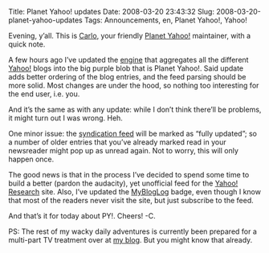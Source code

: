 Title: Planet Yahoo! updates
Date: 2008-03-20 23:43:32
Slug: 2008-03-20-planet-yahoo-updates
Tags: Announcements, en, Planet Yahoo!, Yahoo!


Evening, y’all. This is [Carlo][1], your friendly [Planet Yahoo!][2]
maintainer, with a quick note.

A few hours ago I’ve updated the [engine][3] that aggregates all the different
[Yahoo!][4] blogs into the big purple blob that is Planet Yahoo!. Said update
adds better ordering of the blog entries, and the feed parsing should be more
solid. Most changes are under the hood, so nothing too interesting for the end
user, i.e. you.

And it’s the same as with any update: while I don’t think there’ll be
problems, it might turn out I was wrong. Heh.

One minor issue: the [syndication feed][5] will be marked as “fully updated”;
so a number of older entries that you’ve already marked read in your
newsreader might pop up as unread again. Not to worry, this will only happen
once.

The good news is that in the process I’ve decided to spend some time to build
a better (pardon the audacity), yet unofficial feed for the [Yahoo!
Research][6] site. Also, I’ve updated the [MyBlogLog][7] badge, even though I
know that most of the readers never visit the site, but just subscribe to the
feed.

And that’s it for today about PY!. Cheers! -C.

PS: The rest of my wacky daily adventures is currently been prepared for a
multi-part TV treatment over at [my blog][1]. But you might know that already.

   [1]: http://carlo.zottmann.org/
   [2]: http://planetyahoo.zottmann.org/
   [3]: http://intertwingly.net/code/venus/
   [4]: http://yahoo.com/
   [5]: http://feeds.feedburner.com/PlanetYahoo
   [6]: http://research.yahoo.com/
   [7]: http://www.mybloglog.com/buzz/community/planetyahoo/
